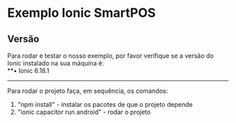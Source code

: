 # Exemplo Ionic SmartPOS

## Versão
Para rodar e testar o nosso exemplo, por favor verifique se a versão do Ionic instalado na sua máquina é:<br>
**• Ionic 6.18.1 <br>

<hr>

Para rodar o projeto faça, em sequência, os comandos:


1. "npm install" - instalar os pacotes de que o projeto depende
2. "ionic capacitor run android" - rodar o projeto 